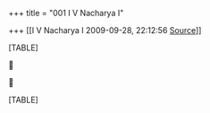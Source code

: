 +++
title = "001 I V Nacharya I"

+++
[[I V Nacharya I	2009-09-28, 22:12:56 [Source](https://groups.google.com/g/bvparishat/c/zODokbelQqs)]]



[TABLE]





[TABLE]

